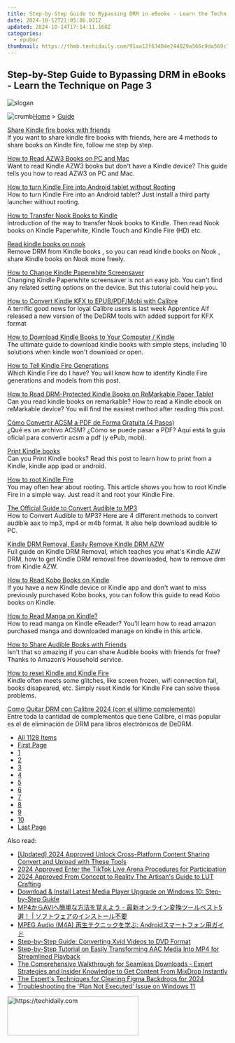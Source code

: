 ```yaml
---
title: Step-by-Step Guide to Bypassing DRM in eBooks - Learn the Technique on Page 3
date: 2024-10-12T21:05:06.031Z
updated: 2024-10-14T17:14:11.168Z
categories:
  - epubor
thumbnail: https://thmb.techidaily.com/91aa12f63404e244829a566c9da569c7d4c3ec60cf75cf3cc9677e68e8f64011.jpg
---
```


## Step-by-Step Guide to Bypassing DRM in eBooks - Learn the Technique on Page 3

![slogan](http://www.epubor.com/images/guide-banner-word.png)

![crumb](http://www.epubor.com/images/ol_home.png)[Home](https://tools.techidaily.com/epubor/products/) \> [Guide](https://tools.techidaily.com/epubor/products/)

[Share Kindle fire books with friends](https://tools.techidaily.com/epubor/products/)  
 If you want to share kindle fire books with friends, here are 4 methods to share books on Kindle fire, follow me step by step.

[How to Read AZW3 Books on PC and Mac](https://tools.techidaily.com/epubor/products/)  
 Want to read Kindle AZW3 books but don't have a Kindle device? This guide tells you how to read AZW3 on PC and Mac.

[How to turn Kindle Fire into Android tablet without Rooting](https://tools.techidaily.com/epubor/products/)  
 How to turn Kindle Fire into an Android tablet? Just install a third party launcher without rooting. 

[How to Transfer Nook Books to Kindle](https://tools.techidaily.com/epubor/products/)  
 Introduction of the way to transfer Nook books to Kindle. Then read Nook books on Kindle Paperwhite, Kindle Touch and Kindle Fire (HD) etc.

[Read kindle books on nook](https://tools.techidaily.com/epubor/products/)  
 Remove DRM from Kindle books , so you can read kindle books on Nook , share Kindle books on Nook more freely.

[How to Change Kindle Paperwhite Screensaver](https://tools.techidaily.com/epubor/products/)  
 Changing Kindle Paperwhite screensaver is not an easy job. You can't find any related setting options on the device. But this tutorial could help you.

[How to Convert Kindle KFX to EPUB/PDF/Mobi with Calibre](https://tools.techidaily.com/epubor/products/)  
 A terrific good news for loyal Calibre users is last week Apprentice Alf released a new version of the DeDRM tools with added support for KFX format

[How to Download Kindle Books to Your Computer / Kindle](https://tools.techidaily.com/epubor/ultimate/)  
 The ultimate guide to download kindle books with simple steps, including 10 solutions when kindle won't download or open.

[How to Tell Kindle Fire Generations](https://tools.techidaily.com/epubor/products/)  
 Which Kindle Fire do I have? You will know how to identify Kindle Fire generations and models from this post.

[How to Read DRM-Protected Kindle Books on ReMarkable Paper Tablet](https://tools.techidaily.com/epubor/products/)  
 Can you read kindle books on remarkable? How to read a Kindle ebook on reMarkable device? You will find the easiest method after reading this post.

[Cómo Convertir ACSM a PDF de Forma Gratuita (4 Pasos)](http://www.epubor.com/cmo-convertir-acsm-a-pdf-de-forma-gratuita.html)  
 ¿Qué es un archivo ACSM? ¿Cómo se puede pasar a PDF? Aquí está la guía oficial para convertir acsm a pdf (y ePub, mobi).

[Print Kindle books](https://tools.techidaily.com/epubor/products/)  
 Can you Print Kindle books? Read this post to learn how to print from a Kindle, kindle app ipad or android. 

[How to root Kindle Fire](https://tools.techidaily.com/epubor/products/)  
 You may often hear about rooting. This article shows you how to root Kindle Fire in a simple way. Just read it and root your Kindle Fire. 

[The Official Guide to Convert Audible to MP3](https://tools.techidaily.com/epubor/products/)  
 How to Convert Audible to MP3? Here are 4 different methods to convert audible aax to mp3, mp4 or m4b format. It also help download audible to PC. 

[Kindle DRM Removal, Easily Remove Kindle DRM AZW](https://tools.techidaily.com/epubor/products/)  
 Full guide on Kindle DRM Removal, which teaches you what's Kindle AZW DRM, how to get Kindle DRM removal free downloaded, how to remove drm from Kindle AZW.

[How to Read Kobo Books on Kindle](https://tools.techidaily.com/epubor/products/)  
 If you have a new Kindle device or Kindle app and don't want to miss previously purchased Kobo books, you can follow this guide to read Kobo books on Kindle.

[How to Read Manga on Kindle?](https://tools.techidaily.com/epubor/products/)  
 How to read manga on Kindle eReader? You'll learn how to read amazon purchased manga and downloaded manage on kindle in this article.

[How to Share Audible Books with Friends](https://tools.techidaily.com/epubor/products/)  
 Isn't that so amazing if you can share Audible books with friends for free? Thanks to Amazon’s Household service.

[How to reset Kindle and Kindle Fire](https://tools.techidaily.com/epubor/products/)  
 Kindle often meets some glitches, like screen frozen, wifi connection fail, books disapeared, etc. Simply reset Kindle for Kindle Fire can solve these problems.

[Como Quitar DRM con Calibre 2024 (con el último complemento)](http://www.epubor.com/eliminar-drm-con-calibre.html)  
 Entre toda la cantidad de complementos que tiene Calibre, el más popular es el de eliminación de DRM para libros electrónicos de DeDRM.

* [All 1128 Items](https://tools.techidaily.com/epubor/products/)
* [First Page](https://tools.techidaily.com/epubor/products/)
* [1](https://tools.techidaily.com/epubor/products/)
* [2](https://tools.techidaily.com/epubor/products/)
* [3](https://tools.techidaily.com/epubor/products/)
* [4](https://tools.techidaily.com/epubor/products/)
* [5](https://tools.techidaily.com/epubor/products/)
* [6](https://tools.techidaily.com/epubor/products/)
* [7](https://tools.techidaily.com/epubor/products/)
* [8](https://tools.techidaily.com/epubor/products/)
* [9](https://tools.techidaily.com/epubor/products/)
* [10](https://tools.techidaily.com/epubor/products/)
* [Last Page](https://tools.techidaily.com/epubor/products/)

<ins class="adsbygoogle"
     style="display:block"
     data-ad-format="autorelaxed"
     data-ad-client="ca-pub-7571918770474297"
     data-ad-slot="1223367746"></ins>

<ins class="adsbygoogle"
     style="display:block"
     data-ad-client="ca-pub-7571918770474297"
     data-ad-slot="8358498916"
     data-ad-format="auto"
     data-full-width-responsive="true"></ins>

<span class="atpl-alsoreadstyle">Also read:</span>
<div><ul>
<li><a href="https://youtube-web.techidaily.com/ed-2024-approved-unlock-cross-platform-content-sharing-convert-and-upload-with-these-tools/"><u>[Updated] 2024 Approved Unlock Cross-Platform Content Sharing Convert and Upload with These Tools</u></a></li>
<li><a href="https://tiktok-videos.techidaily.com/2024-approved-enter-the-tiktok-live-arena-procedures-for-participation/"><u>2024 Approved Enter the TikTok Live Arena Procedures for Participation</u></a></li>
<li><a href="https://article-tips.techidaily.com/2024-approved-from-concept-to-reality-the-artisans-guide-to-lut-crafting/"><u>2024 Approved From Concept to Reality The Artisan's Guide to LUT Crafting</u></a></li>
<li><a href="https://video-creation-software.techidaily.com/download-and-install-latest-media-player-upgrade-on-windows-10-step-by-step-guide/"><u>Download & Install Latest Media Player Upgrade on Windows 10: Step-by-Step Guide</u></a></li>
<li><a href="https://solve-luxury.techidaily.com/mp4avi-5/"><u>MP4からAVIへ簡単な方法を覚えよう - 最新オンライン変換ツールベスト5選！ | ソフトウェアのインストール不要</u></a></li>
<li><a href="https://solve-luxury.techidaily.com/mpeg-audio-m4a-android/"><u>MPEG Audio (M4A) 再生テクニックを学ぶ: Androidスマートフォン用ガイド</u></a></li>
<li><a href="https://blog-min.techidaily.com/step-by-step-guide-converting-xvid-videos-to-dvd-format/"><u>Step-by-Step Guide: Converting Xvid Videos to DVD Format</u></a></li>
<li><a href="https://solve-luxury.techidaily.com/step-by-step-tutorial-on-easily-transforming-aac-media-into-mp4-for-streamlined-playback/"><u>Step-by-Step Tutorial on Easily Transforming AAC Media Into MP4 for Streamlined Playback</u></a></li>
<li><a href="https://solve-luxury.techidaily.com/the-comprehensive-walkthrough-for-seamless-downloads-expert-strategies-and-insider-knowledge-to-get-content-from-mixdrop-instantly/"><u>The Comprehensive Walkthrough for Seamless Downloads - Expert Strategies and Insider Knowledge to Get Content From MixDrop Instantly</u></a></li>
<li><a href="https://some-approaches.techidaily.com/the-experts-techniques-for-clearing-figma-backdrops-for-2024/"><u>The Expert's Techniques for Clearing Figma Backdrops for 2024</u></a></li>
<li><a href="https://win-forum.techidaily.com/troubleshooting-the-plan-not-executed-issue-on-windows-11/"><u>Troubleshooting the 'Plan Not Executed' Issue on Windows 11</u></a></li>
</ul></div>

<!-- affiliate ads begin -->
<a href="https://aligracehair.sjv.io/c/5597632/1885999/19272" target="_top" id="1885999">
  <img src="//a.impactradius-go.com/display-ad/19272-1885999" border="0" alt="https://techidaily.com" width="300" height="90"/>
</a>
<img height="0" width="0" src="https://aligracehair.sjv.io/i/5597632/1885999/19272" style="position:absolute;visibility:hidden;" border="0" />
<!-- affiliate ads end -->

